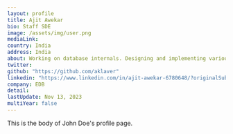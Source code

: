 ```yaml
---
layout: profile
title: Ajit Awekar
bio: Staff SDE
image: /assets/img/user.png
mediaLink: 
country: India
address: India
about: Working on database internals. Designing and implementing various query optimization techniques. interested in Posix multithreaded programming, TCP/IP socket programming,Unix IPC. Specialties: GNU tools.
twitter: 
github: "https://github.com/aklaver"
linkedin: "https://www.linkedin.com/in/ajit-awekar-6780648/?originalSubdomain=in"
company: EDB  
detail: 
lastUpdate: Nov 13, 2023
multiYear: false
---
```


This is the body of John Doe's profile page.
